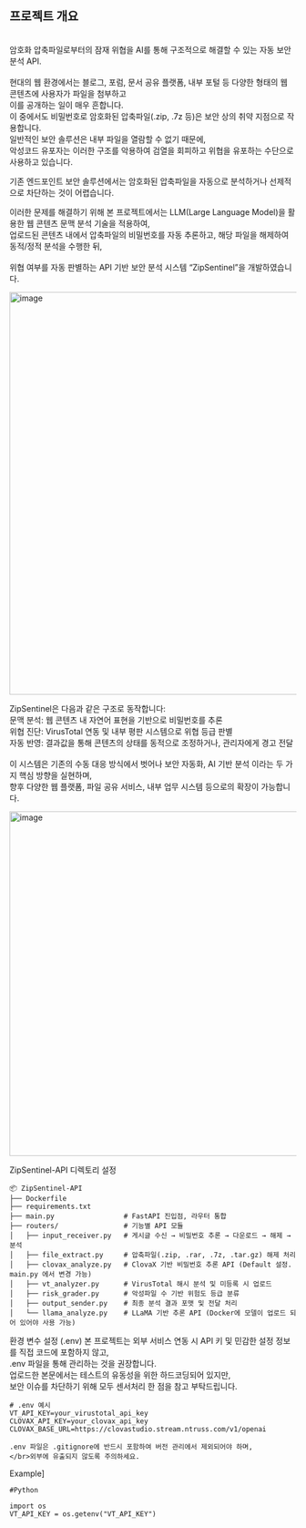 ## **프로젝트 개요**
<br/>
암호화 압축파일로부터의 잠재 위협을 AI를 통해 구조적으로 해결할 수 있는 자동 보안 분석 API.
<br/>
<br/>
현대의 웹 환경에서는 블로그, 포럼, 문서 공유 플랫폼, 내부 포털 등 다양한 형태의 웹 콘텐츠에 사용자가 파일을 첨부하고 
<br/> 이를 공개하는 일이 매우 흔합니다. 
<br/>이 중에서도 비밀번호로 암호화된 압축파일(.zip, .7z 등)은 보안 상의 취약 지점으로 작용합니다. <br/>
일반적인 보안 솔루션은 내부 파일을 열람할 수 없기 때문에, <br/>악성코드 유포자는 이러한 구조를 악용하여 검열을 회피하고 위협을 유포하는 수단으로 사용하고 있습니다.<br/>

기존 엔드포인트 보안 솔루션에서는 암호화된 압축파일을 자동으로 분석하거나 선제적으로 차단하는 것이 어렵습니다.<br/>

이러한 문제를 해결하기 위해 본 프로젝트에서는 LLM(Large Language Model)을 활용한 웹 콘텐츠 문맥 분석 기술을 적용하여, 
<br/>업로드된 콘텐츠 내에서 압축파일의 비밀번호를 자동 추론하고, 해당 파일을 해제하여 동적/정적 분석을 수행한 뒤,<br/>
<br/>위협 여부를 자동 판별하는 API 기반 보안 분석 시스템 “ZipSentinel”을 개발하였습니다.<br/>



<img width="707" alt="image" src="https://github.com/user-attachments/assets/34a00cdf-b594-43a5-abab-164e540ee388" />




ZipSentinel은 다음과 같은 구조로 동작합니다: <br/>
문맥 분석: 웹 콘텐츠 내 자연어 표현을 기반으로 비밀번호를 추론<br/>
위협 진단: VirusTotal 연동 및 내부 평판 시스템으로 위협 등급 판별<br/>
자동 반영: 결과값을 통해 콘텐츠의 상태를 동적으로 조정하거나, 관리자에게 경고 전달<br/>
<br/>
이 시스템은 기존의 수동 대응 방식에서 벗어나 보안 자동화, AI 기반 분석 이라는 두 가지 핵심 방향을 실현하며, 
<br/> 향후 다양한 웹 플랫폼, 파일 공유 서비스, 내부 업무 시스템 등으로의 확장이 가능합니다.

<img width="605" alt="image" src="https://github.com/user-attachments/assets/0cdcbc25-471b-4a4f-8ea1-762fde2277d3" />



ZipSentinel-API 디렉토리 설정

```
📦 ZipSentinel-API
├── Dockerfile
├── requirements.txt
├── main.py                 # FastAPI 진입점, 라우터 통합
├── routers/                # 기능별 API 모듈
│   ├── input_receiver.py   # 게시글 수신 → 비밀번호 추론 → 다운로드 → 해제 → 분석
│   ├── file_extract.py     # 압축파일(.zip, .rar, .7z, .tar.gz) 해제 처리
│   ├── clovax_analyze.py   # ClovaX 기반 비밀번호 추론 API (Default 설정. main.py 에서 변경 가능)
│   ├── vt_analyzer.py      # VirusTotal 해시 분석 및 미등록 시 업로드
│   ├── risk_grader.py      # 악성파일 수 기반 위험도 등급 분류
│   ├── output_sender.py    # 최종 분석 결과 포맷 및 전달 처리
│   └── llama_analyze.py    # LLaMA 기반 추론 API (Docker에 모델이 업로드 되어 있어야 사용 가능)
```


환경 변수 설정 (.env)
본 프로젝트는 외부 서비스 연동 시 API 키 및 민감한 설정 정보를 직접 코드에 포함하지 않고,
</br> .env 파일을 통해 관리하는 것을 권장합니다.
</br> 업로드한 본문에서는 테스트의 유동성을 위한 하드코딩되어 있지만, 
</br> 보안 이슈를 차단하기 위해 모두 센서처리 한 점을 참고 부탁드립니다.

```
# .env 예시
VT_API_KEY=your_virustotal_api_key
CLOVAX_API_KEY=your_clovax_api_key
CLOVAX_BASE_URL=https://clovastudio.stream.ntruss.com/v1/openai

.env 파일은 .gitignore에 반드시 포함하여 버전 관리에서 제외되어야 하며,
</br>외부에 유출되지 않도록 주의하세요.
```

Example]

```
#Python

import os
VT_API_KEY = os.getenv("VT_API_KEY")


```
